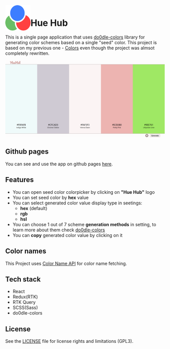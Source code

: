 <img align="left" height="80" width="80" src="https://github.com/do0dleman/hue-hub/blob/master/public/hue-hub.svg">

# Hue Hub

This is a single page application that uses [do0dle-colors](https://github.com/do0dleman/do0dle-colors) library for generating color schemes based on a single "seed" color. This project is based on my previous one - [Colors](https://github.com/do0dleman/colors) even though the project was almsot completely rewritten. 

![](https://github.com/do0dleman/hue-hub/blob/master/img/hue-hub.png)

## Github pages 

You can see and use the app on github pages [here](https://do0dleman.github.io/hue-hub/).

## Features

* You can open seed color colorpicker by clicking on **"Hue Hub"** logo
* You can set seed color by **hex** value
* You can select generated color value display type in seetings:
  - **hex** (default)
  - **rgb**
  - **hsl**
* You can choose 1 out of 7 scheme **generation methods** in setting, to learn more about them check [do0dle-colors](https://github.com/do0dleman/do0dle-colors)
* You can **copy** generated color value by clicking on it

## Color names

This Project uses [Color Name API](https://github.com/meodai/color-names) for color name fetching.

## Tech stack

* React 
* Redux(RTK)
* RTK Query
* SCSS(Sass)
* do0dle-colors

## License
See the [LICENSE](https://github.com/do0dleman/forecast/blob/master/LICENSE.md) file for license rights and limitations (GPL3).
